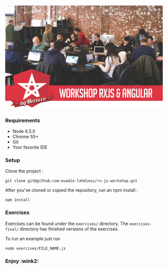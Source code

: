 <p align="center">
	<a href="https://goo.gl/uRWLFS" target="_blank">
	    <img src="assets/Header.png">
	</a>
</p>

### Requirements

- Node 6.5.0
- Chrome 55+
- Git
- Your favorite IDE

### Setup

Clone the project :
```
git clone git@github.com:ouadie-lahdioui/rx-js-workshop.git
```

After you've cloned or copied the repository, run an npm install :

```
npm install
```

### Exercises

Exercises can be found under the `exercises/` directory. The `exercises-final/` directory has finished versions of the exercises.

To run an example just run 
```
node exercises/FILE_NAME.js
```
### Enjoy :wink2: